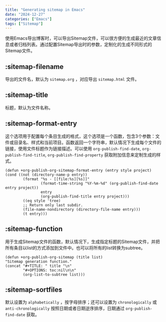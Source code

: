 ```yaml
---
title: "Generating sitemap in Emacs"
date: "2024-12-27"
categories: ["Emacs"]
tags: ["Sitemap"]
---
```


使用Emacs导出博客时，可以导出Sitemap文件，可以很方便的生成最近的文章信息或者归档列表。通过配置Sitemap导出时的参数，定制化的生成不同形式的Sitemap文件。

## :sitemap-filename

导出的文件名，默认为 `sitemap.org` ，对应导出 `sitemap.html` 文件。

## :sitemap-title

标题，默认为文件名称。

## :sitemap-format-entry

这个选项用于配置每个条目生成的格式，这个选项是一个函数，包含3个参数：文件或目录名、样式和当前项目。函数返回一个字符串，默认情况下生成每个文件的链接，使用文件标题作为链接描述。可以使用 `org-publish-find-date`, `org-publish-find-title`, `org-publish-find-property` 获取附加信息来定制生成的样式。

```emacs-lisp
(defun +org-publish-org-sitemap-format-entry (entry style project)
(cond ((not (directory-name-p entry))
        (format "%s - [[file:%s][%s]]"
                (format-time-string "%Y-%m-%d" (org-publish-find-date entry project))
                entry
                (org-publish-find-title entry project)))
        ((eq style 'tree)
        ;; Return only last subdir.
        (file-name-nondirectory (directory-file-name entry)))
        (t entry)))
```

## :sitemap-function

用于生成Sitemap文件的函数，默认情况下，生成指定标题的Sitemap文件，并把所有条目以list的方式添加到文件中。也可以将所有的list转换为subtree。

```emacs-lisp
(defun +org-publish-org-sitemap (title list)
"Sitemap generation function."
(concat "#+TITLE: " title "\n"
        "#+OPTIONS: toc:nil\n\n"
        (org-list-to-subtree list)))
```

## :sitemap-sortfiles

默认设置为 `alphabetically` ，按字母排序；还可以设置为 `chronologically` 或 `anti-chronologically` 按照日期或者日期逆序排序，日期通过 `org-publish-find-date` 获取。

